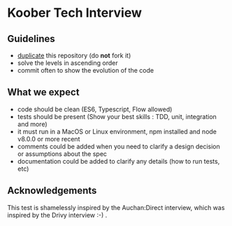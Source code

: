 # Koober Tech Interview

## Guidelines

- [duplicate](https://help.github.com/articles/duplicating-a-repository/) this repository (do **not** fork it)
- solve the levels in ascending order
- commit often to show the evolution of the code


## What we expect

- code should be clean (ES6, Typescript, Flow allowed)
- tests should be present (Show your best skills : TDD, unit, integration and more)
- it must run in a MacOS or Linux environment, npm installed and node v8.0.0 or more recent
- comments could be added when you need to clarify a design decision or assumptions about the spec
- documentation could be added to clarify any details (how to run tests, etc)

## Acknowledgements

This test is shamelessly inspired by the Auchan:Direct interview, which was inspired by the Drivy interview :-) .
